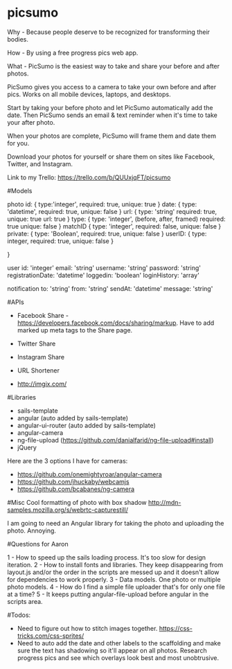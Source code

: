 # picsumo

Why - Because people deserve to be recognized for transforming their bodies.

How - By using a free progress pics web app.

What - PicSumo is the easiest way to take and share your before and after photos.

PicSumo gives you access to a camera to take your own before and after pics. Works on all mobile devices, laptops, and desktops.

Start by taking your before photo and let PicSumo automatically add the date. Then PicSumo sends an email & text reminder when it's time to take your after photo.

When your photos are complete, PicSumo will frame them and date them for you.

Download your photos for yourself or share them on sites like Facebook, Twitter, and Instagram.

Link to my Trello: https://trello.com/b/QUUxjqFT/picsumo

#Models

photo
	id: {
		type:'integer',
		required: true,
		unique: true
		}
	date: {
		type: 'datetime',
		required: true,
		unique: false
		}
	url: {
		type: 'string'
		required: true,
		unique: true
		url: true
		} 
	type: {
		type: 'integer', (before, after, framed)
		required: true
		unique: false
		}
	matchID {
		type: 'integer',
		required: false,
		unique: false
		}
	private: {
		type: 'Boolean',
		required: true,
		unique: false
		}
	userID: {
		type: integer,
		required: true,
		unique: false
	}

}

user
	id: 'integer'
	email: 'string'
	username: 'string'
	password: 'string'
	registrationDate: 'datetime'
	loggedin: 'boolean'
	loginHistory: 'array'

notification
	to: 'string'
	from: 'string'
	sendAt: 'datetime'
	message: 'string'

#APIs
 - Facebook Share - https://developers.facebook.com/docs/sharing/markup. Have to add marked up meta tags to the Share page.

 - Twitter Share
 - Instagram Share
 - URL Shortener
 - http://imgix.com/

 #Libraries
 - sails-template 
 - angular (auto added by sails-template)
 - angular-ui-router (auto added by sails-template)
 - angular-camera
 - ng-file-upload (https://github.com/danialfarid/ng-file-upload#install)
 - jQuery

Here are the 3 options I have for cameras:
- https://github.com/onemightyroar/angular-camera
- https://github.com/jhuckaby/webcamjs
- https://github.com/bcabanes/ng-camera

#Misc
Cool formatting of photo with box shadow
http://mdn-samples.mozilla.org/s/webrtc-capturestill/

I am going to need an Angular library for taking the photo and uploading the photo. Annoying.

#Questions for Aaron

1 - How to speed up the sails loading process. It's too slow for design iteration.
2 - How to install fonts and libraries. They keep disappearing from layout.js and/or the order in the scripts are messed up and it doesn't allow for dependencies to work properly.
3 - Data models. One photo or multiple photo models.
4 - How do I find a simple file uploader that's for only one file at a time?
5 - It keeps putting angular-file-upload before angular in the scripts area.


#Todos:

 - Need to figure out how to stitch images together. https://css-tricks.com/css-sprites/
 - Need to auto add the date and other labels to the scaffolding and make sure the text has shadowing so it'll appear on all photos. Research progress pics and see which overlays look best and most unobtrusive. 
